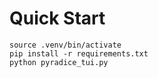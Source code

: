 # Quick Start

```
source .venv/bin/activate
pip install -r requirements.txt
python pyradice_tui.py
```

